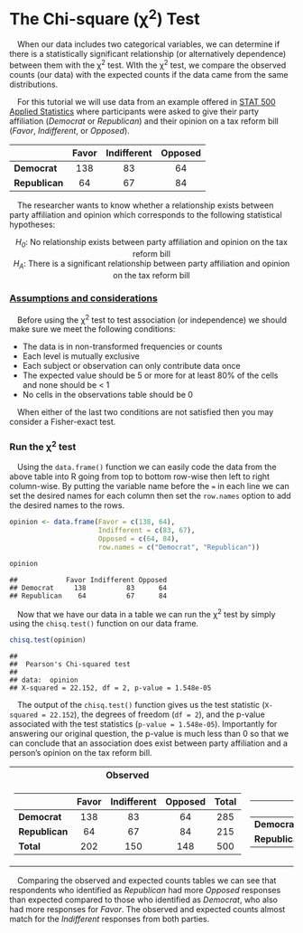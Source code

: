 
# The Chi-square (χ<sup>2</sup>) Test

 When our data includes two categorical variables, we can determine if
there is a statistically significant relationship (or alternatively
dependence) between them with the χ<sup>2</sup> test. WIth the
χ<sup>2</sup> test, we compare the observed counts (our data) with the
expected counts if the data came from the same distributions.

 For this tutorial we will use data from an example offered in [STAT 500
Applied Statistics](https://online.stat.psu.edu/stat500/lesson/8) where
participants were asked to give their party affiliation (*Democrat* or
*Republican*) and their opinion on a tax reform bill (*Favor*,
*Indifferent*, or *Opposed*).

<div align="center">

|                | Favor | Indifferent | Opposed |
|:---------------|:-----:|:-----------:|:-------:|
| **Democrat**   |  138  |     83      |   64    |
| **Republican** |  64   |     67      |   84    |

</div>

 The researcher wants to know whether a relationship exists between
party affiliation and opinion which corresponds to the following
statistical hypotheses:

<center>
<i>H<sub>0</sub></i>: No relationship exists between party affiliation
and opinion on the tax reform bill
</center>
<center>
<i>H<sub>A</sub></i>: There is a significant relationship between party
affiliation and opinion on the tax reform bill
</center>

### [Assumptions and considerations](https://www.ncbi.nlm.nih.gov/pmc/articles/PMC3900058/)

 Before using the χ<sup>2</sup> test to test association (or
independence) we should make sure we meet the following conditions:

-   The data is in non-transformed frequencies or counts
-   Each level is mutually exclusive
-   Each subject or observation can only contribute data once
-   The expected value should be 5 or more for at least 80% of the cells
    and none should be &lt; 1
-   No cells in the observations table should be 0

 When either of the last two conditions are not satisfied then you may
consider a Fisher-exact test.

### Run the χ<sup>2</sup> test

 Using the `data.frame()` function we can easily code the data from the
above table into R going from top to bottom row-wise then left to right
column-wise. By putting the variable name before the `=` in each line we
can set the desired names for each column then set the `row.names`
option to add the desired names to the rows.

``` r
opinion <- data.frame(Favor = c(138, 64),
                      Indifferent = c(83, 67),
                      Opposed = c(64, 84),
                      row.names = c("Democrat", "Republican"))

opinion
```

    ##            Favor Indifferent Opposed
    ## Democrat     138          83      64
    ## Republican    64          67      84

 Now that we have our data in a table we can run the χ<sup>2</sup> test
by simply using the `chisq.test()` function on our data frame.

``` r
chisq.test(opinion)
```

    ## 
    ##  Pearson's Chi-squared test
    ## 
    ## data:  opinion
    ## X-squared = 22.152, df = 2, p-value = 1.548e-05

 The output of the `chisq.test()` function gives us the test statistic
(`X-squared = 22.152`), the degrees of freedom (`df = 2`), and the
p-value associated with the test statistics (`p-value = 1.548e-05`).
Importantly for answering our original question, the p-value is much
less than 0 so that we can conclude that an association does exist
between party affiliation and a person’s opinion on the tax reform bill.

<table>
<tr>
<th>
Observed
</th>
<th>
Expected
</th>
</tr>
<tr>
<td>

|                | Favor | Indifferent | Opposed | Total |
|:---------------|:-----:|:-----------:|:-------:|:-----:|
| **Democrat**   |  138  |     83      |   64    |  285  |
| **Republican** |  64   |     67      |   84    |  215  |
| **Total**      |  202  |     150     |   148   |  500  |

</td>
<td>

|                | Favor  | Indifferent | Opposed |
|:---------------|:------:|:-----------:|:-------:|
| **Democrat**   | 115.14 |    85.5     |  84.36  |
| **Republican** | 86.86  |    64.5     |  63.64  |

</td>
</tr>
</table>

 Comparing the observed and expected counts tables we can see that
respondents who identified as *Republican* had more *Opposed* responses
than expected compared to those who identified as *Democrat*, who also
had more responses for *Favor*. The observed and expected counts almost
match for the *Indifferent* responses from both parties.
